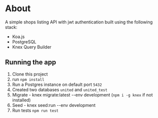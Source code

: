 # About

A simple shops listing API with jwt authentication built using the following stack:

* Koa.js 
* PostgreSQL
* Knex Query Builder

## Running the app

1. Clone this project
2. run `npm install`
3. Run a Postgres instance on default port `5432`
4. Created two databases `united` and `united_test`
5. Migrate - knex migrate:latest --env development (`npm i -g knex` if not installed)
6. Seed - knex seed:run --env development
7. Run tests `npm run test`